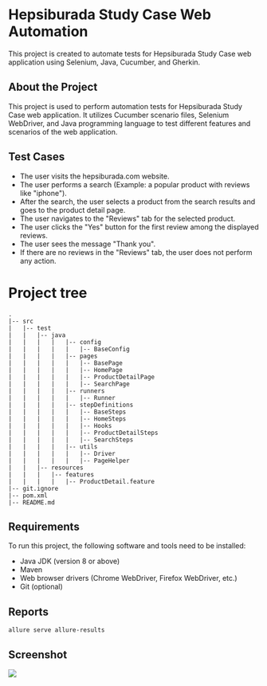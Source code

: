 # Hepsiburada Study Case Web Automation

This project is created to automate tests for Hepsiburada Study Case web application using Selenium, Java, Cucumber, and Gherkin.

## About the Project

This project is used to perform automation tests for Hepsiburada Study Case web application. It utilizes Cucumber scenario files, Selenium WebDriver, and Java programming language to test different features and scenarios of the web application.

## Test Cases

- The user visits the hepsiburada.com website.
- The user performs a search (Example: a popular product with reviews like "iphone").
- After the search, the user selects a product from the search results and goes to the product detail page.
- The user navigates to the "Reviews" tab for the selected product.
- The user clicks the "Yes" button for the first review among the displayed reviews.
- The user sees the message "Thank you".
- If there are no reviews in the "Reviews" tab, the user does not perform any action.

# Project tree

```
.
|-- src
|   |-- test
|   |   |-- java
|   |   |   |   |-- config
|   |   |   |   |   |-- BaseConfig
|   |   |   |   |-- pages
|   |   |   |   |   |-- BasePage
|   |   |   |   |   |-- HomePage
|   |   |   |   |   |-- ProductDetailPage
|   |   |   |   |   |-- SearchPage
|   |   |   |   |-- runners
|   |   |   |   |   |-- Runner
|   |   |   |   |-- stepDefinitions
|   |   |   |   |   |-- BaseSteps
|   |   |   |   |   |-- HomeSteps
|   |   |   |   |   |-- Hooks
|   |   |   |   |   |-- ProductDetailSteps
|   |   |   |   |   |-- SearchSteps
|   |   |   |   |-- utils
|   |   |   |   |   |-- Driver
|   |   |   |   |   |-- PageHelper
|   |   |-- resources
|   |   |   |-- features
|   |   |   |   |-- ProductDetail.feature
|-- git.ignore
|-- pom.xml
|-- README.md
```

## Requirements

To run this project, the following software and tools need to be installed:

- Java JDK (version 8 or above)
- Maven
- Web browser drivers (Chrome WebDriver, Firefox WebDriver, etc.)
- Git (optional)

## Reports

```
allure serve allure-results
```

## Screenshot
  
  <img src="https://i.imgur.com/bZJb5f5.png">
